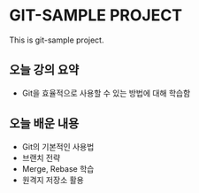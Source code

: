 # GIT-SAMPLE PROJECT

This is git-sample project.

## 오늘 강의 요약
- Git을 효율적으로 사용할 수 있는 방법에 대해 학습함

## 오늘 배운 내용 

- Git의 기본적인 사용법
- 브랜치 전략
- Merge, Rebase 학습
- 원격지 저장소 활용
